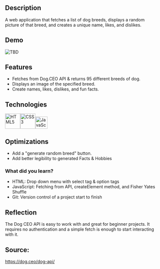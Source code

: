 ## Description
A web application that fetches a list of dog breeds, displays a random picture of that breed, and creates a unique name, likes, and dislikes.

## Demo
![TBD](demo2.gif)

## Features
* Fetches from Dog.CEO API & returns 95 different breeds of dog.
* Displays an image of the specified breed.
* Create names, likes, dislikes, and fun facts.

## Technologies
<img src="https://profilinator.rishav.dev/skills-assets/html5-original-wordmark.svg" alt="HTML5" height="50" /><img src="https://profilinator.rishav.dev/skills-assets/css3-original-wordmark.svg" alt="CSS3" height="50" /><img src="https://profilinator.rishav.dev/skills-assets/javascript-original.svg" alt="JavaScript" height="40" />

## Optimizations
* Add a "generate random breed" button.
* Add better legibility to generated Facts & Hobbies

### What did you learn?
* HTML: Drop down menu with select tag & option tags
* JavaScript: Fetching from API, createElement method, and Fisher Yates Shuffle 
* Git: Version control of a project start to finish

## Reflection
The Dog CEO API is easy to work with and great for beginner projects. It requires no authentication and a simple fetch is enough to start interacting with it.

## Source:
https://dog.ceo/dog-api/

